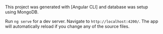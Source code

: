 This project was generated with [Angular CLI] and database was setup using MongoDB. 

Run `ng serve` for a dev server. Navigate to `http://localhost:4200/`. The app will automatically reload if you change any of the source files.



